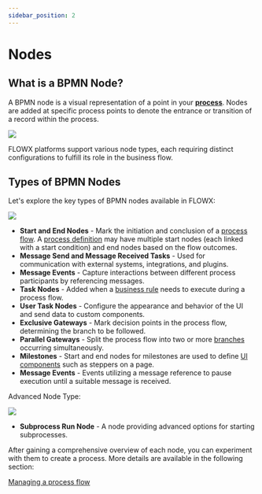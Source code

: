 ```yaml
---
sidebar_position: 2
---
```


# Nodes

## What is a BPMN Node?

A BPMN node is a visual representation of a point in your [**process**](../../terms/flowx-process). Nodes are added at specific process points to denote the entrance or transition of a record within the process.

![](https://s3.eu-west-1.amazonaws.com/docx.flowx.ai/building-blocks/node/node_diagram.png)

FLOWX platforms support various node types, each requiring distinct configurations to fulfill its role in the business flow.

## Types of BPMN Nodes

Let's explore the key types of BPMN nodes available in FLOWX:

![](https://s3.eu-west-1.amazonaws.com/docx.flowx.ai/release34/nodes_v2.png)

+ **Start and End Nodes** - Mark the initiation and conclusion of a [process flow](../../platform-overview/frameworks-and-standards/business-process-industry-standards/intro-to-bpmn/intro-to-bpmn.md#bpmn-20-elements). A [process definition](../process/process-definition.md) may have multiple start nodes (each linked with a start condition) and end nodes based on the flow outcomes.
+ **Message Send and Message Received Tasks** - Used for communication with external systems, integrations, and plugins.
+ **Message Events** - Capture interactions between different process participants by referencing messages.
+ **Task Nodes** - Added when a [business rule](../actions/business-rule-action/business-rule-action.md) needs to execute during a process flow.
+ **User Task Nodes** - Configure the appearance and behavior of the UI and send data to custom components.
+ **Exclusive Gateways** - Mark decision points in the process flow, determining the branch to be followed.
+ **Parallel Gateways** - Split the process flow into two or more [branches](../../flowx-designer/managing-a-process-flow/adding-more-flow-branches.md) occurring simultaneously.
+ **Milestones** - Start and end nodes for milestones are used to define [UI components](../ui-designer/ui-component-types/ui-component-types.md) such as steppers on a page.
+ **Message Events** - Events utilizing a message reference to pause execution until a suitable message is received.

Advanced Node Type:

<div class = "image-scaled">

![](https://s3.eu-west-1.amazonaws.com/docx.flowx.ai/building-blocks/node/subprocess_node.png)

</div>

* **Subprocess Run Node** - A node providing advanced options for starting subprocesses.


After gaining a comprehensive overview of each node, you can experiment with them to create a process. More details are available in the following section:

[Managing a process flow](../../flowx-designer/managing-a-process-flow/managing-a-process-flow.md)